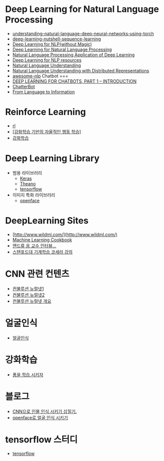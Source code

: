 Deep Learning for Natural Language Processing
=======
- [understanding-natural-language-deep-neural-networks-using-torch](https://devblogs.nvidia.com/parallelforall/understanding-natural-language-deep-neural-networks-using-torch/)
- [deep-learning-nutshell-sequence-learning](https://devblogs.nvidia.com/parallelforall/deep-learning-nutshell-sequence-learning/)
- [Deep Learning for NLP(without Magic)](./nlp/socher-lxmls.pdf)
- [Deep Learning for Natural Language Processing](./nlp/2009_tutorial_nips.pdf)
- [Natural Language Processing Application of Deep Learning](./nlp/nlp.pdf)
- [Deep Learning for NLP resources](https://github.com/andrewt3000/DL4NLP/blob/master/README.md)
- [Natural Language Understanding](http://www.inf.ed.ac.uk/teaching/courses/nlu/lectures.html)
- [Natural Language Understanding with Distributed Representations](http://www.kyunghyuncho.me/home/courses/ds-ga-3001-fall-2015)
- [awesome-nlp](https://github.com/keonkim/awesome-nlp#user-content-python)
Chatbot
===
- [DEEP LEARNING FOR CHATBOTS, PART 1 – INTRODUCTION](http://www.wildml.com/2016/04/deep-learning-for-chatbots-part-1-introduction/)
- [ChatterBot](https://github.com/gunthercox/ChatterBot)
- [From Language to Information](./chatbot/chatbot.pdf)

Reinforce Learning 
===
- [rl](https://github.com/aikorea/awesome-rl)
- [[강화학습 기반의 자율적인 행동 학습]](http://www.gameai.net/Article/RLAgent/RLAgent.htm)
- [강화학습](http://solarisailab.com/archives/57)

Deep Learning Library
===
- 범용 라이브러리 
  + [Keras](./library/keras/README.md)
  + [Theano](./library/Theano/README.MD)
  + [tensorflow](./library/tensorflow/README.MD)
- 이미지 특화 라이브러리 
  + [openface](./library/openface/README.md)

DeepLearning Sites 
===
- [http://www.wildml.com/](http://www.wildml.com/)
- [Machine Learning Cookbook](https://www.gitbook.com/book/bigaidream/subsets_ml_cookbook/details)
- [앤드류 응 교수 인터뷰...](http://events.technologyreview.com/emtech/digital/16/video/watch/andrew-ng-deep-learning/)
- [스탠포드대 기계학습 코세라 강의](https://www.coursera.org/learn/machine-learning/home/welcome)

CNN 관련 컨텐츠
===
- [컨불루션 뉴럴넷1](http://t-robotics.blogspot.kr/2016/05/convolutional-neural-network_31.html#.V1ZrWpOLSlM)
- [컨불루션 뉴럴넷2](http://keunwoochoi.blogspot.kr/2015/07/convolutional-neural-network.html)
- [컨불루션 뉴럴넷 개요](http://keunwoochoi.blogspot.kr/search/label/CNNs)

얼굴인식
===
- [얼굴인식](./library/faceRecon/contents.md)

강화학습
===
- [퐁을 학습 시키자](http://keunwoochoi.blogspot.kr/2016/06/andrej-karpathy.html)

블로그 
===
- [CNN으로 인물 인식 시키기 삽질기.](./blog/post1/contents.md)
- [openface로 얼굴 인식 시키기](./blog/post3/content.md)

tensorflow 스터디  
===
- [tensorflow](./tf1study/index.md)
